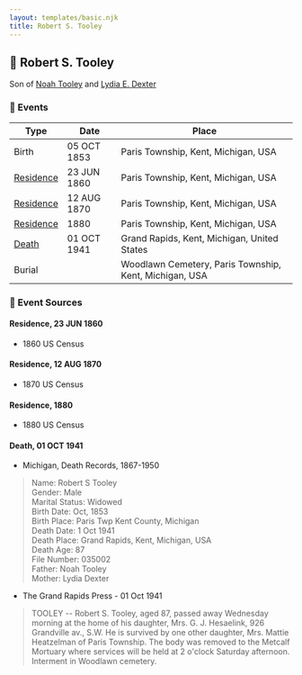 ```yaml
---
layout: templates/basic.njk
title: Robert S. Tooley
---
```

## 🔵 Robert S. Tooley

Son of [Noah Tooley](/people/8/84640933) and [Lydia E. Dexter](/people/6/67357568)

### 📆 Events

Type | Date | Place
------ | ------ | ------
Birth | 05 OCT 1853 | Paris Township, Kent, Michigan, USA
[Residence](#event-event-0) | 23 JUN 1860 | Paris Township, Kent, Michigan, USA
[Residence](#event-event-1) | 12 AUG 1870 | Paris Township, Kent, Michigan, USA
[Residence](#event-event-2) | 1880 | Paris Township, Kent, Michigan, USA
[Death](#event-event-6) | 01 OCT 1941 | Grand Rapids, Kent, Michigan, United States
Burial |  | Woodlawn Cemetery, Paris Township, Kent, Michigan, USA

### 📰 Event Sources

#### <a id="event-event-0"></a> Residence, 23 JUN 1860
* 1860 US Census

#### <a id="event-event-1"></a> Residence, 12 AUG 1870
* 1870 US Census

#### <a id="event-event-2"></a> Residence, 1880
* 1880 US Census

#### <a id="event-event-6"></a> Death, 01 OCT 1941
* Michigan, Death Records, 1867-1950
>   
  > Name: Robert S Tooley  
  > Gender: Male  
  > Marital Status: Widowed  
  > Birth Date: Oct, 1853  
  > Birth Place: Paris Twp Kent County, Michigan  
  > Death Date: 1 Oct 1941  
  > Death Place: Grand Rapids, Kent, Michigan, USA  
  > Death Age: 87  
  > File Number: 035002  
  > Father: Noah Tooley  
  > Mother: Lydia Dexter
* The Grand Rapids Press  - 01 Oct 1941
>   
  > TOOLEY -- Robert S. Tooley, aged 87, passed away Wednesday morning at the home of his daughter, Mrs. G. J. Hesaelink, 926 Grandville av., S.W. He is survived by one other daughter, Mrs. Mattie Heatzelman of Paris Township. The body was removed to the Metcalf Mortuary where services will be held at 2 o'clock Saturday afternoon. Interment in Woodlawn cemetery.
